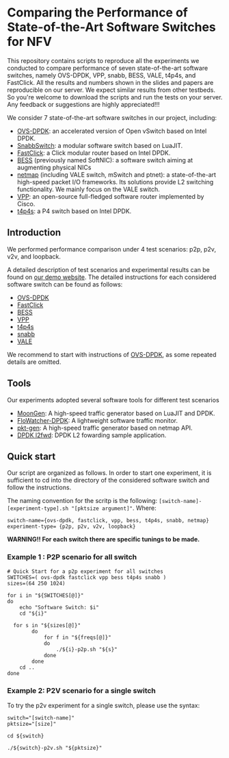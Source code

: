 # Comparing the Performance of State-of-the-Art Software Switches for NFV
This repository contains scripts to reproduce all the experiments we conducted to compare performance of seven state-of-the-art software switches, namely OVS-DPDK, VPP, snabb, BESS, VALE, t4p4s, and FastClick. All the results and numbers shown in the slides and papers are reproducible on our server. We expect similar results from other testbeds. So you're welcome to download the scripts and run the tests on your server. Any feedback or suggestions are highly appreciated!!! 

We consider 7 state-of-the-art software switches in our project, including:
* [OVS-DPDK](http://docs.openvswitch.org/en/latest/intro/install/dpdk/): an accelerated version of Open vSwitch based on Intel DPDK.
* [SnabbSwitch](https://github.com/snabbco/snabb): a modular software switch based on LuaJIT.
* [FastClick](https://github.com/tbarbette/fastclick): a Click modular router based on Intel DPDK.
* [BESS](https://github.com/NetSys/bess) (previously named SoftNIC): a software switch aiming at augmenting physical NICs
* [netmap](https://github.com/luigirizzo/netmap) (including VALE switch, mSwitch and ptnet): a state-of-the-art high-speed packet I/O frameworks. Its solutions provide L2 switching functionality. We mainly focus on the VALE switch.
* [VPP](https://github.com/FDio/vpp): an open-source full-fledged software router implemented by Cisco.
* [t4p4s](https://github.com/P4ELTE/t4p4s): a P4 switch based on Intel DPDK.

## Introduction
We performed performance comparison under 4 test scenarios: p2p, p2v, v2v, and loopback.

A detailed description of test scenarios and experimental results can be found on [our demo website](https://ztz1989.github.io/software-switches.github.io/examples/dashboard.html). The detailed instructions for each considered software switch can be found as follows:
* [OVS-DPDK](https://github.com/ztz1989/software-switches/tree/artifacts/ovs-dpdk)
* [FastClick](https://github.com/ztz1989/software-switches/tree/artifacts/fastclick)
* [BESS](https://github.com/ztz1989/software-switches/tree/artifacts/bess)
* [VPP](https://github.com/ztz1989/software-switches/tree/artifacts/vpp)
* [t4p4s](https://github.com/ztz1989/software-switches/tree/artifacts/t4p4s)
* [snabb](https://github.com/ztz1989/software-switches/tree/artifacts/snabb)
* [VALE](https://github.com/ztz1989/software-switches/tree/artifacts/netmap)

We recommend to start with instructions of [OVS-DPDK](https://github.com/ztz1989/software-switches/tree/artifacts/ovs-dpdk), as some repeated details are omitted.

## Tools
Our experiments adopted several software tools for different test scenarios

* [MoonGen](https://github.com/ztz1989/software-switches/blob/artifacts/README-VM.md): A high-speed traffic generator based on LuaJIT and DPDK. 
* [FloWatcher-DPDK](https://github.com/ztz1989/FloWatcher-DPDK): A lightweight software traffic monitor.
* [pkt-gen](https://github.com/luigirizzo/netmap/tree/master/apps/pkt-gen): A high-speed traffic generator based on netmap API.
* [DPDK l2fwd](https://doc.dpdk.org/guides-18.08/sample_app_ug/l2_forward_real_virtual.html): DPDK L2 fowarding sample application.

## Quick start

Our script are organized as follows. 
In order to start one experiment, it is sufficient to cd into the directory of the considered software switch and follow the instructions.

The naming convention for the scritp is the following: ``` [switch-name]-[experiment-type].sh "[pktsize argument]" ```.
Where:

```
switch-name={ovs-dpdk, fastclick, vpp, bess, t4p4s, snabb, netmap}
experiment-type= {p2p, p2v, v2v, loopback}

```

**WARNING!! For each switch there are specific tunings to be made.**



### Example 1 : P2P scenario for all switch

```
# Quick Start for a p2p experiment for all switches
SWITCHES=( ovs-dpdk fastclick vpp bess t4p4s snabb )
sizes=(64 250 1024)

for i in "${SWITCHES[@]}"
do
	echo "Software Switch: $i"
	cd "${i}"

  for s in "${sizes[@]}"
		do
			for f in "${freqs[@]}"
			do
				./${i}-p2p.sh "${s}"
			done
		done
	cd ..
done
```

### Example 2: P2V scenario for a single switch

To try the p2v experiment for a single switch, please use the syntax:


```
switch="[switch-name]"
pktsize="[size]"

cd ${switch}

./${switch}-p2v.sh "${pktsize}"

```


